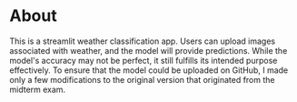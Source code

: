 # About
This is a streamlit weather classification app. 
Users can upload images associated with weather, and the model will provide predictions. 
While the model's accuracy may not be perfect, it still fulfills its intended purpose effectively.
To ensure that the model could be uploaded on GitHub, I made only a few modifications to the original version that originated from the midterm exam.
